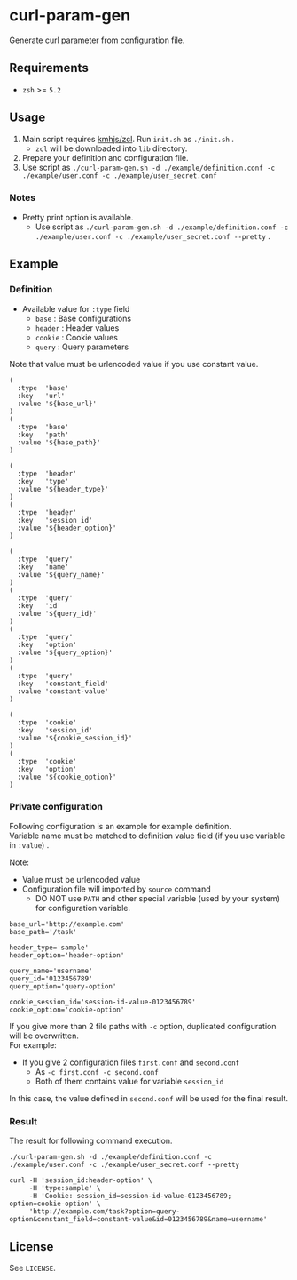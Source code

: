 # curl-param-gen

Generate curl parameter from configuration file.

## Requirements

* `zsh` >= `5.2`

## Usage

1. Main script requires [kmhjs/zcl](https://github.com/kmhjs/zcl). Run `init.sh` as `./init.sh` .
    * `zcl` will be downloaded into `lib` directory.
2. Prepare your definition and configuration file.
3. Use script as `./curl-param-gen.sh -d ./example/definition.conf -c ./example/user.conf -c ./example/user_secret.conf`

### Notes

* Pretty print option is available.
    * Use script as `./curl-param-gen.sh -d ./example/definition.conf -c ./example/user.conf -c ./example/user_secret.conf --pretty` .

## Example

### Definition

* Available value for `:type` field
  * `base` : Base configurations
  * `header` : Header values
  * `cookie` : Cookie values
  * `query` : Query parameters

Note that value must be urlencoded value if you use constant value.

```
(
  :type  'base'
  :key   'url'
  :value '${base_url}'
)
(
  :type  'base'
  :key   'path'
  :value '${base_path}'
)

(
  :type  'header'
  :key   'type'
  :value '${header_type}'
)
(
  :type  'header'
  :key   'session_id'
  :value '${header_option}'
)

(
  :type  'query'
  :key   'name'
  :value '${query_name}'
)
(
  :type  'query'
  :key   'id'
  :value '${query_id}'
)
(
  :type  'query'
  :key   'option'
  :value '${query_option}'
)
(
  :type  'query'
  :key   'constant_field'
  :value 'constant-value'
)

(
  :type  'cookie'
  :key   'session_id'
  :value '${cookie_session_id}'
)
(
  :type  'cookie'
  :key   'option'
  :value '${cookie_option}'
)
```

### Private configuration

Following configuration is an example for example definition.  
Variable name must be matched to definition value field (if you use variable in `:value`) .

Note:

* Value must be urlencoded value
* Configuration file will imported by `source` command
  * DO NOT use `PATH` and other special variable (used by your system) for configuration variable.

```
base_url='http://example.com'
base_path='/task'

header_type='sample'
header_option='header-option'

query_name='username'
query_id='0123456789'
query_option='query-option'

cookie_session_id='session-id-value-0123456789'
cookie_option='cookie-option'
```

If you give more than 2 file paths with `-c` option, duplicated configuration will be overwritten.  
For example:

* If you give 2 configuration files `first.conf` and `second.conf`
  * As `-c first.conf -c second.conf`
  * Both of them contains value for variable `session_id`

In this case, the value defined in `second.conf` will be used for the final result.

### Result

The result for following command execution.

```
./curl-param-gen.sh -d ./example/definition.conf -c ./example/user.conf -c ./example/user_secret.conf --pretty
```

```
curl -H 'session_id:header-option' \
     -H 'type:sample' \
     -H 'Cookie: session_id=session-id-value-0123456789; option=cookie-option' \
     'http://example.com/task?option=query-option&constant_field=constant-value&id=0123456789&name=username'
```


## License

See `LICENSE`.
